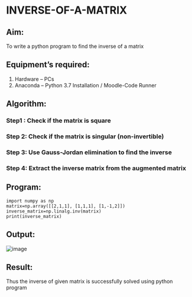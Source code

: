 # INVERSE-OF-A-MATRIX
## Aim:
To write a python program to find the inverse of a matrix
## Equipment’s required:
1. 	Hardware – PCs
2. 	Anaconda – Python 3.7 Installation / Moodle-Code Runner
## Algorithm:
### Step1 : Check if the matrix is square
### Step 2: Check if the matrix is singular (non-invertible)
### Step 3: Use Gauss-Jordan elimination to find the inverse
### Step 4: Extract the inverse matrix from the augmented matrix

## Program:
```
import numpy as np
matrix=np.array([[2,1,1], [1,1,1], [1,-1,2]])
inverse_matrix=np.linalg.inv(matrix)
print(inverse_matrix)
```
## Output:
![image]()
## Result:
Thus the inverse of given matrix is successfully solved using python program

